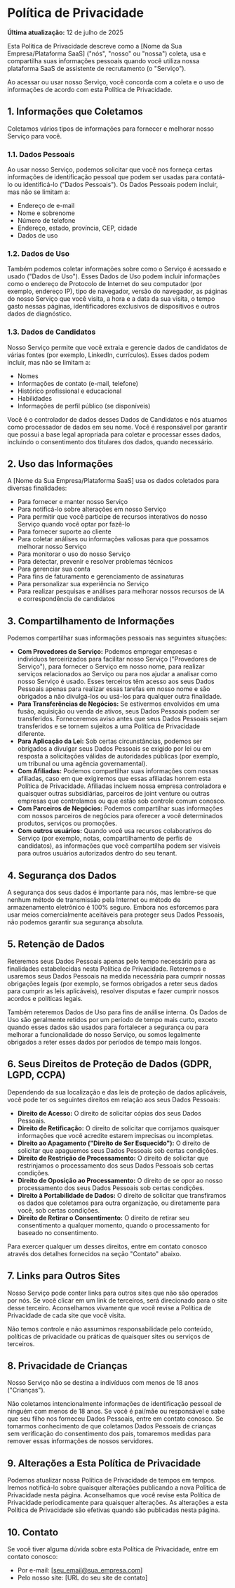 # Política de Privacidade

**Última atualização:** 12 de julho de 2025

Esta Política de Privacidade descreve como a [Nome da Sua Empresa/Plataforma SaaS] ("nós", "nosso" ou "nossa") coleta, usa e compartilha suas informações pessoais quando você utiliza nossa plataforma SaaS de assistente de recrutamento (o "Serviço").

Ao acessar ou usar nosso Serviço, você concorda com a coleta e o uso de informações de acordo com esta Política de Privacidade.

## 1. Informações que Coletamos

Coletamos vários tipos de informações para fornecer e melhorar nosso Serviço para você.

### 1.1. Dados Pessoais

Ao usar nosso Serviço, podemos solicitar que você nos forneça certas informações de identificação pessoal que podem ser usadas para contatá-lo ou identificá-lo ("Dados Pessoais"). Os Dados Pessoais podem incluir, mas não se limitam a:

*   Endereço de e-mail
*   Nome e sobrenome
*   Número de telefone
*   Endereço, estado, província, CEP, cidade
*   Dados de uso

### 1.2. Dados de Uso

Também podemos coletar informações sobre como o Serviço é acessado e usado ("Dados de Uso"). Esses Dados de Uso podem incluir informações como o endereço de Protocolo de Internet do seu computador (por exemplo, endereço IP), tipo de navegador, versão do navegador, as páginas do nosso Serviço que você visita, a hora e a data da sua visita, o tempo gasto nessas páginas, identificadores exclusivos de dispositivos e outros dados de diagnóstico.

### 1.3. Dados de Candidatos

Nosso Serviço permite que você extraia e gerencie dados de candidatos de várias fontes (por exemplo, LinkedIn, currículos). Esses dados podem incluir, mas não se limitam a:

*   Nomes
*   Informações de contato (e-mail, telefone)
*   Histórico profissional e educacional
*   Habilidades
*   Informações de perfil público (se disponíveis)

Você é o controlador de dados desses Dados de Candidatos e nós atuamos como processador de dados em seu nome. Você é responsável por garantir que possui a base legal apropriada para coletar e processar esses dados, incluindo o consentimento dos titulares dos dados, quando necessário.

## 2. Uso das Informações

A [Nome da Sua Empresa/Plataforma SaaS] usa os dados coletados para diversas finalidades:

*   Para fornecer e manter nosso Serviço
*   Para notificá-lo sobre alterações em nosso Serviço
*   Para permitir que você participe de recursos interativos do nosso Serviço quando você optar por fazê-lo
*   Para fornecer suporte ao cliente
*   Para coletar análises ou informações valiosas para que possamos melhorar nosso Serviço
*   Para monitorar o uso do nosso Serviço
*   Para detectar, prevenir e resolver problemas técnicos
*   Para gerenciar sua conta
*   Para fins de faturamento e gerenciamento de assinaturas
*   Para personalizar sua experiência no Serviço
*   Para realizar pesquisas e análises para melhorar nossos recursos de IA e correspondência de candidatos

## 3. Compartilhamento de Informações

Podemos compartilhar suas informações pessoais nas seguintes situações:

*   **Com Provedores de Serviço:** Podemos empregar empresas e indivíduos terceirizados para facilitar nosso Serviço ("Provedores de Serviço"), para fornecer o Serviço em nosso nome, para realizar serviços relacionados ao Serviço ou para nos ajudar a analisar como nosso Serviço é usado. Esses terceiros têm acesso aos seus Dados Pessoais apenas para realizar essas tarefas em nosso nome e são obrigados a não divulgá-los ou usá-los para qualquer outra finalidade.
*   **Para Transferências de Negócios:** Se estivermos envolvidos em uma fusão, aquisição ou venda de ativos, seus Dados Pessoais podem ser transferidos. Forneceremos aviso antes que seus Dados Pessoais sejam transferidos e se tornem sujeitos a uma Política de Privacidade diferente.
*   **Para Aplicação da Lei:** Sob certas circunstâncias, podemos ser obrigados a divulgar seus Dados Pessoais se exigido por lei ou em resposta a solicitações válidas de autoridades públicas (por exemplo, um tribunal ou uma agência governamental).
*   **Com Afiliadas:** Podemos compartilhar suas informações com nossas afiliadas, caso em que exigiremos que essas afiliadas honrem esta Política de Privacidade. Afiliadas incluem nossa empresa controladora e quaisquer outras subsidiárias, parceiros de joint venture ou outras empresas que controlamos ou que estão sob controle comum conosco.
*   **Com Parceiros de Negócios:** Podemos compartilhar suas informações com nossos parceiros de negócios para oferecer a você determinados produtos, serviços ou promoções.
*   **Com outros usuários:** Quando você usa recursos colaborativos do Serviço (por exemplo, notas, compartilhamento de perfis de candidatos), as informações que você compartilha podem ser visíveis para outros usuários autorizados dentro do seu tenant.

## 4. Segurança dos Dados

A segurança dos seus dados é importante para nós, mas lembre-se que nenhum método de transmissão pela Internet ou método de armazenamento eletrônico é 100% seguro. Embora nos esforcemos para usar meios comercialmente aceitáveis para proteger seus Dados Pessoais, não podemos garantir sua segurança absoluta.

## 5. Retenção de Dados

Reteremos seus Dados Pessoais apenas pelo tempo necessário para as finalidades estabelecidas nesta Política de Privacidade. Reteremos e usaremos seus Dados Pessoais na medida necessária para cumprir nossas obrigações legais (por exemplo, se formos obrigados a reter seus dados para cumprir as leis aplicáveis), resolver disputas e fazer cumprir nossos acordos e políticas legais.

Também reteremos Dados de Uso para fins de análise interna. Os Dados de Uso são geralmente retidos por um período de tempo mais curto, exceto quando esses dados são usados para fortalecer a segurança ou para melhorar a funcionalidade do nosso Serviço, ou somos legalmente obrigados a reter esses dados por períodos de tempo mais longos.

## 6. Seus Direitos de Proteção de Dados (GDPR, LGPD, CCPA)

Dependendo da sua localização e das leis de proteção de dados aplicáveis, você pode ter os seguintes direitos em relação aos seus Dados Pessoais:

*   **Direito de Acesso:** O direito de solicitar cópias dos seus Dados Pessoais.
*   **Direito de Retificação:** O direito de solicitar que corrijamos quaisquer informações que você acredite estarem imprecisas ou incompletas.
*   **Direito ao Apagamento ("Direito de Ser Esquecido"):** O direito de solicitar que apaguemos seus Dados Pessoais sob certas condições.
*   **Direito de Restrição de Processamento:** O direito de solicitar que restrinjamos o processamento dos seus Dados Pessoais sob certas condições.
*   **Direito de Oposição ao Processamento:** O direito de se opor ao nosso processamento dos seus Dados Pessoais sob certas condições.
*   **Direito à Portabilidade de Dados:** O direito de solicitar que transfiramos os dados que coletamos para outra organização, ou diretamente para você, sob certas condições.
*   **Direito de Retirar o Consentimento:** O direito de retirar seu consentimento a qualquer momento, quando o processamento for baseado no consentimento.

Para exercer qualquer um desses direitos, entre em contato conosco através dos detalhes fornecidos na seção "Contato" abaixo.

## 7. Links para Outros Sites

Nosso Serviço pode conter links para outros sites que não são operados por nós. Se você clicar em um link de terceiros, será direcionado para o site desse terceiro. Aconselhamos vivamente que você revise a Política de Privacidade de cada site que você visita.

Não temos controle e não assumimos responsabilidade pelo conteúdo, políticas de privacidade ou práticas de quaisquer sites ou serviços de terceiros.

## 8. Privacidade de Crianças

Nosso Serviço não se destina a indivíduos com menos de 18 anos ("Crianças").

Não coletamos intencionalmente informações de identificação pessoal de ninguém com menos de 18 anos. Se você é pai/mãe ou responsável e sabe que seu filho nos forneceu Dados Pessoais, entre em contato conosco. Se tomarmos conhecimento de que coletamos Dados Pessoais de crianças sem verificação do consentimento dos pais, tomaremos medidas para remover essas informações de nossos servidores.

## 9. Alterações a Esta Política de Privacidade

Podemos atualizar nossa Política de Privacidade de tempos em tempos. Iremos notificá-lo sobre quaisquer alterações publicando a nova Política de Privacidade nesta página. Aconselhamos que você revise esta Política de Privacidade periodicamente para quaisquer alterações. As alterações a esta Política de Privacidade são efetivas quando são publicadas nesta página.

## 10. Contato

Se você tiver alguma dúvida sobre esta Política de Privacidade, entre em contato conosco:

*   Por e-mail: [seu_email@sua_empresa.com]
*   Pelo nosso site: [URL do seu site de contato]



